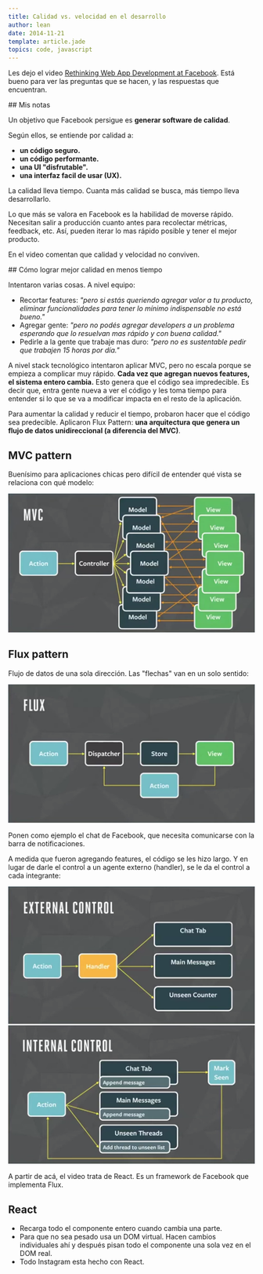 ```yaml
---
title: Calidad vs. velocidad en el desarrollo
author: lean
date: 2014-11-21
template: article.jade
topics: code, javascript
---
```


Les dejo el video [Rethinking Web App Development at Facebook](http://youtu.be/nYkdrAPrdcw). Está bueno para ver las preguntas que se hacen, y las respuestas que encuentran.

## Mis notas

Un objetivo que Facebook persigue es **generar software de calidad**.

Según ellos, se entiende por calidad a:

- **un código seguro.**
- **un código performante.**
- **una UI "disfrutable".**
- **una interfaz facil de usar (UX).**

La calidad lleva tiempo. Cuanta más calidad se busca, más tiempo lleva desarrollarlo.

Lo que más se valora en Facebook es la habilidad de moverse rápido. Necesitan salir a producción cuanto antes para recolectar métricas, feedback, etc. Así, pueden iterar lo mas rápido posible y tener el mejor producto.

En el video comentan que calidad y velocidad no conviven.

## Cómo lograr mejor calidad en menos tiempo

Intentaron varias cosas. A nivel equipo:

- Recortar features: *"pero si estás queriendo agregar valor a tu producto, eliminar funcionalidades para tener lo mínimo indispensable no está bueno."*
- Agregar gente: *"pero no podés agregar developers a un problema esperando que lo resuelvan mas rápido y con buena calidad."*
- Pedirle a la gente que trabaje mas duro: *"pero no es sustentable pedir que trabajen 15 horas por día."*

A nivel stack tecnológico intentaron aplicar MVC, pero no escala porque se empieza a complicar muy rápido. **Cada vez que agregan nuevos features, el sistema entero cambia.** Esto genera que el código sea impredecible. Es decir que, entra gente nueva a ver el código y les toma tiempo para entender si lo que se va a modificar impacta en el resto de la aplicación.

Para aumentar la calidad y reducir el tiempo, probaron hacer que el código sea predecible. Aplicaron Flux Pattern: **una arquitectura que genera un flujo de datos unidireccional (a diferencia del MVC)**.

## MVC pattern

Buenísimo para aplicaciones chicas pero difícil de entender qué vista se relaciona con qué modelo:

![MVC](mvc.png)

## Flux pattern

Flujo de datos de una sola dirección. Las "flechas" van en un solo sentido:

![Flux](flux.png)

Ponen como ejemplo el chat de Facebook, que necesita comunicarse con la barra de notificaciones.

A medida que fueron agregando features, el código se les hizo largo. Y en lugar de darle el control a un agente externo (handler), se le da el control a cada integrante:

![External control](external-control.png)
![Internal control](internal-control.png)

A partir de acá, el video trata de React. Es un framework de Facebook que implementa Flux.

## React

- Recarga todo el componente entero cuando cambia una parte.
- Para que no sea pesado usa un DOM virtual. Hacen cambios individuales ahí y después pisan todo el componente una sola vez en el DOM real.
- Todo Instagram esta hecho con React.
